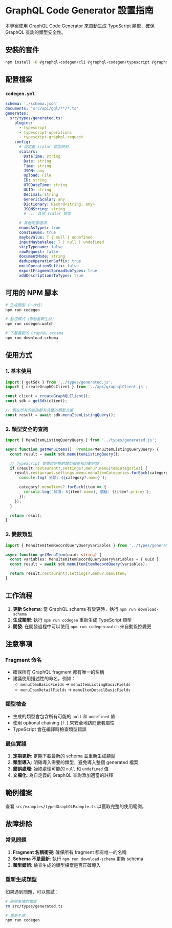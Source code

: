 # GraphQL Code Generator 設置指南

本專案使用 GraphQL Code Generator 來自動生成 TypeScript 類型，確保 GraphQL 查詢的類型安全性。

## 安裝的套件

```bash
npm install -D @graphql-codegen/cli @graphql-codegen/typescript @graphql-codegen/typescript-operations @graphql-codegen/typescript-graphql-request
```

## 配置檔案

### `codegen.yml`

```yaml
schema: './schema.json'
documents: 'src/api/gql/**/*.ts'
generates:
  src/types/generated.ts:
    plugins:
      - typescript
      - typescript-operations
      - typescript-graphql-request
    config:
      # 自定義 scalar 類型映射
      scalars:
        DateTime: string
        Date: string
        Time: string
        JSON: any
        Upload: File
        ID: string
        UTCDateTime: string
        UUID: string
        Decimal: string
        GenericScalar: any
        Dictionary: Record<string, any>
        JSONString: string
        # ... 其他 scalar 類型

      # 其他配置選項
      enumsAsTypes: true
      constEnums: true
      maybeValue: T | null | undefined
      inputMaybeValue: T | null | undefined
      skipTypename: false
      rawRequest: false
      documentMode: string
      dedupeOperationSuffix: true
      omitOperationSuffix: false
      exportFragmentSpreadSubTypes: true
      addDescriptionsToTypes: true
```

## 可用的 NPM 腳本

```bash
# 生成類型（一次性）
npm run codegen

# 監控模式（自動重新生成）
npm run codegen:watch

# 下載最新的 GraphQL schema
npm run download-schema
```

## 使用方式

### 1. 基本使用

```typescript
import { getSdk } from '../types/generated.js';
import { createGraphQLClient } from '../api/graphqlClient.js';

const client = createGraphQLClient();
const sdk = getSdk(client);

// 現在所有的查詢都有完整的類型支援
const result = await sdk.menuItemListingQuery();
```

### 2. 類型安全的查詢

```typescript
import { MenuItemListingQueryQuery } from '../types/generated.js';

async function getMenuItems(): Promise<MenuItemListingQueryQuery> {
  const result = await sdk.menuItemListingQuery();

  // TypeScript 會提供完整的類型檢查和自動完成
  if (result.restaurant?.settings?.menu?.menuItemCategories) {
    result.restaurant.settings.menu.menuItemCategories.forEach(category => {
      console.log(`分類: ${category?.name}`);

      category?.menuItems?.forEach(item => {
        console.log(`品項: ${item?.name}, 價格: ${item?.price}`);
      });
    });
  }

  return result;
}
```

### 3. 變數類型

```typescript
import { MenuItemItemRecordQueryQueryVariables } from '../types/generated.js';

async function getMenuItem(uuid: string) {
  const variables: MenuItemItemRecordQueryQueryVariables = { uuid };
  const result = await sdk.menuItemItemRecordQuery(variables);

  return result.restaurant?.settings?.menu?.menuItem;
}
```

## 工作流程

1. **更新 Schema**: 當 GraphQL schema 有變更時，執行 `npm run download-schema`
2. **生成類型**: 執行 `npm run codegen` 重新生成 TypeScript 類型
3. **開發**: 在開發過程中可以使用 `npm run codegen:watch` 來自動監控變更

## 注意事項

### Fragment 命名

- 確保所有 GraphQL fragment 都有唯一的名稱
- 建議使用描述性的命名，例如：
  - `menuItemBasicFields` -> `menuItemListingBasicFields`
  - `menuItemDetailFields` -> `menuItemDetailBasicFields`

### 類型檢查

- 生成的類型會包含所有可能的 `null` 和 `undefined` 值
- 使用 optional chaining (`?.`) 來安全地訪問嵌套屬性
- TypeScript 會在編譯時檢查類型錯誤

### 最佳實踐

1. **定期更新**: 定期下載最新的 schema 並重新生成類型
2. **類型導入**: 明確導入需要的類型，避免導入整個 generated 檔案
3. **錯誤處理**: 始終處理可能的 `null` 和 `undefined` 值
4. **文檔化**: 為自定義的 GraphQL 查詢添加適當的註釋

## 範例檔案

查看 `src/examples/typedGraphQLExample.ts` 以獲取完整的使用範例。

## 故障排除

### 常見問題

1. **Fragment 名稱衝突**: 確保所有 fragment 都有唯一的名稱
2. **Schema 不是最新**: 執行 `npm run download-schema` 更新 schema
3. **類型錯誤**: 檢查生成的類型檔案是否正確導入

### 重新生成類型

如果遇到問題，可以嘗試：

```bash
# 刪除生成的檔案
rm src/types/generated.ts

# 重新生成
npm run codegen
```
